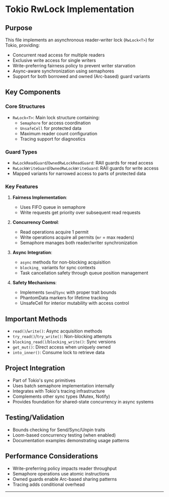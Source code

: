 # Tokio RwLock Implementation

## Purpose
This file implements an asynchronous reader-writer lock (`RwLock<T>`) for Tokio, providing:
- Concurrent read access for multiple readers
- Exclusive write access for single writers
- Write-preferring fairness policy to prevent writer starvation
- Async-aware synchronization using semaphores
- Support for both borrowed and owned (Arc-based) guard variants

## Key Components

### Core Structures
- `RwLock<T>`: Main lock structure containing:
  - `Semaphore` for access coordination
  - `UnsafeCell` for protected data
  - Maximum reader count configuration
  - Tracing support for diagnostics

### Guard Types
- `RwLockReadGuard`/`OwnedRwLockReadGuard`: RAII guards for read access
- `RwLockWriteGuard`/`OwnedRwLockWriteGuard`: RAII guards for write access
- Mapped variants for narrowed access to parts of protected data

### Key Features
1. **Fairness Implementation**:
   - Uses FIFO queue in semaphore
   - Write requests get priority over subsequent read requests

2. **Concurrency Control**:
   - Read operations acquire 1 permit
   - Write operations acquire all permits (`mr` = max readers)
   - Semaphore manages both reader/writer synchronization

3. **Async Integration**:
   - `async` methods for non-blocking acquisition
   - `blocking_` variants for sync contexts
   - Task cancellation safety through queue position management

4. **Safety Mechanisms**:
   - Implements `Send`/`Sync` with proper trait bounds
   - PhantomData markers for lifetime tracking
   - UnsafeCell for interior mutability with access control

## Important Methods
- `read()`/`write()`: Async acquisition methods
- `try_read()`/`try_write()`: Non-blocking attempts
- `blocking_read()`/`blocking_write()`: Sync versions
- `get_mut()`: Direct access when uniquely owned
- `into_inner()`: Consume lock to retrieve data

## Project Integration
- Part of Tokio's sync primitives
- Uses batch semaphore implementation internally
- Integrates with Tokio's tracing infrastructure
- Complements other sync types (Mutex, Notify)
- Provides foundation for shared-state concurrency in async systems

## Testing/Validation
- Bounds checking for Send/Sync/Unpin traits
- Loom-based concurrency testing (when enabled)
- Documentation examples demonstrating usage patterns

## Performance Considerations
- Write-preferring policy impacts reader throughput
- Semaphore operations use atomic instructions
- Owned guards enable Arc-based sharing patterns
- Tracing adds conditional overhead

---
